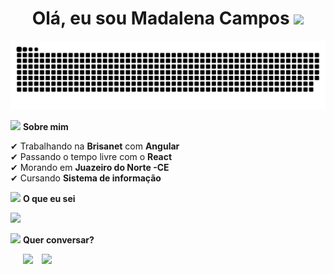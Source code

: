 <h1 align="center"><b>Olá, eu sou Madalena Campos <img src="https://media.giphy.com/media/hvRJCLFzcasrR4ia7z/giphy.gif" width="35"></b></h1>

<div align="center">
  <img  src="https://github.com/1999AZZAR/1999AZZAR/blob/main/resources/img/grid-snake.svg"
       alt="snake" /></a>
</div>

<img src="https://media.giphy.com/media/ObNTw8Uzwy6KQ/giphy.gif" width="30px">&nbsp;**Sobre mim**

✔ Trabalhando na **Brisanet** com **Angular**<br>
✔ Passando o tempo livre com o **React**<br>
✔ Morando em **Juazeiro do Norte -CE**<br>
✔ Cursando **Sistema de informação**<br>

<img src="https://media.giphy.com/media/ObNTw8Uzwy6KQ/giphy.gif" width="30px">&nbsp;**O que eu sei**

<p>
  <a href="https://skillicons.dev">
    <img src="https://skillicons.dev/icons?i=html,css,scss,ts,js,angular,react,vite,jest,git,github,figma,vscode&perline=14" />
  </a>
</p>

<img src="https://media.giphy.com/media/ObNTw8Uzwy6KQ/giphy.gif" width="30px">&nbsp;**Quer conversar?**

 <div  class="icons-social" style="margin-left: 10px;">
	<a style="margin-left: 10px;" target="_blank" href="https://www.instagram.com/mada_camposs/"><img src="https://images.vexels.com/media/users/3/234936/isolated/preview/85203a00a47ece014681d25dd729b899-personagem-de-logotipo-do-instagram-fofo.png" width="50px"></a>
	 <a style="margin-left: 10px;" target="_blank" href="https://www.facebook.com/madalena.campos.9279/"><img src="https://images.vexels.com/media/users/3/234938/isolated/lists/e808ca3c70b856944169c01f9b0aeb6f-personagem-de-logotipo-bonito-do-facebook.png" width="50px"></a>
 </div>
